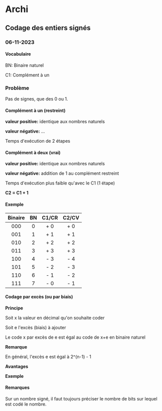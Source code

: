 # Archi

## Codage des entiers signés

### 06-11-2023

#### Vocabulaire

BN: Binaire naturel

C1: Complément à un

### Problème

Pas de signes, que des 0 ou 1.

#### Complément à un (restreint)

**valeur positive:** identique aux nombres naturels

**valeur négative:** ...

Temps d'exécution de 2 étapes

#### Complément à deux (vrai)

**valeur positive:** identique aux nombres naturels

**valeur négative:** addition de 1 au complément restreint

Temps d'exécution plus faible qu'avec le C1 (1 étape)

**C2 = C1 + 1**

#### Exemple

| Binaire | BN  | C1/CR | C2/CV |
|:-------:|:---:|:-----:|:-----:|
| 000     | 0   | + 0   | + 0   |
| 001     | 1   | + 1   | + 1   |
| 010     | 2   | + 2   | + 2   |
| 011     | 3   | + 3   | + 3   |
| 100     | 4   | - 3   | - 4   |
| 101     | 5   | - 2   | - 3   |
| 110     | 6   | - 1   | - 2   |
| 111     | 7   | - 0   | - 1   |

#### Codage par excès (ou par biais)

**Principe**

Soit x la valeur en décimal qu'on souhaite coder

Soit e l'excès (biais) à ajouter

Le code x par excès de e est égal au code de x+e en binaire naturel

**Remarque**

En général, l'excès e est égal à 2^(n-1) - 1

**Avantages**

**Exemple**

#### Remarques

Sur un nombre signé, il faut toujours préciser le nombre de bits sur lequel est codé le nombre.
